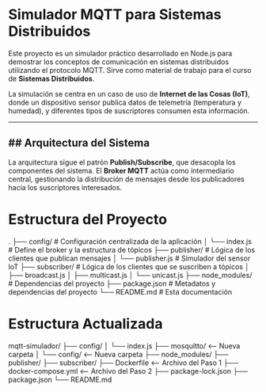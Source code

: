 # Simulador MQTT para Sistemas Distribuidos

Este proyecto es un simulador práctico desarrollado en Node.js para demostrar los conceptos de comunicación en sistemas distribuidos utilizando el protocolo MQTT. Sirve como material de trabajo para el curso de **Sistemas Distribuidos**.

La simulación se centra en un caso de uso de **Internet de las Cosas (IoT)**, donde un dispositivo sensor publica datos de telemetría (temperatura y humedad), y diferentes tipos de suscriptores consumen esta información.

---

## ## Arquitectura del Sistema

La arquitectura sigue el patrón **Publish/Subscribe**, que desacopla los componentes del sistema. El **Broker MQTT** actúa como intermediario central, gestionando la distribución de mensajes desde los publicadores hacia los suscriptores interesados.

# Estructura del Proyecto
.
├── config/               # Configuración centralizada de la aplicación
│   └── index.js          # Define el broker y la estructura de tópicos
├── publisher/            # Lógica de los clientes que publican mensajes
│   └── publisher.js      # Simulador del sensor IoT
├── subscriber/           # Lógica de los clientes que se suscriben a tópicos
│   ├── broadcast.js
│   ├── multicast.js
│   └── unicast.js
├── node_modules/         # Dependencias del proyecto
├── package.json          # Metadatos y dependencias del proyecto
└── README.md             # Esta documentación


# Estructura Actualizada
mqtt-simulador/
├── config/
│   └── index.js
├── mosquitto/         <-- Nueva carpeta
│   └── config/        <-- Nueva carpeta
├── node_modules/
├── publisher/
├── subscriber/
├── Dockerfile         <-- Archivo del Paso 1
├── docker-compose.yml <-- Archivo del Paso 2
├── package-lock.json
├── package.json
└── README.md